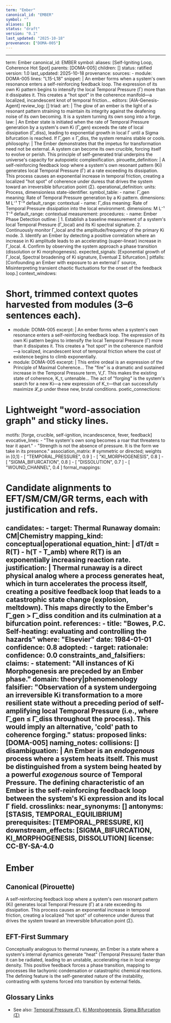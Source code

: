 ```yaml
---
term: "Ember"
canonical_id: "EMBER"
symbol: ""
aliases: []
status: "draft"
version: "0.1"
last_updated: "2025-10-18"
provenance: ["DOMA-005"]
---
```


---
term: Ember
canonical_id: EMBER
symbol: 
aliases: [Self-Igniting Loop, Coherence Hot Spot]
parents: [DOMA-005]
children: []
status: ratified
version: 1.0
last_updated: 2025-10-18
provenance:
  sources:
    - module: DOMA-005
      lines: "L15-L18"
      snippet: |
        An ember forms when a system's own resonance enters a self-reinforcing feedback loop. The expression of its own Ki pattern begins to intensify the local Temporal Pressure (Γ) more than it dissipates it. This creates a "hot spot" in the coherence manifold—a localized, incandescent knot of temporal friction...
  editors: [AIA-Genesis-Agent]
  review_log: []
triad:
  art: |
    The glow of an ember is the light of a resonant pattern straining to maintain its integrity against the deafening noise of its own becoming. It is a system turning its own song into a forge.
  law: |
    An Ember state is initiated when the rate of Temporal Pressure generation by a system's own Ki (Γ̇_gen) exceeds the rate of local dissipation (Γ̇_diss), leading to exponential growth in local Γ until a Sigma bifurcation is reached. If Γ̇_gen ≤ Γ̇_diss, the system remains stable or cools.
  philosophy: |
    The Ember demonstrates that the impetus for transformation need not be external. A system can become its own crucible, forcing itself to evolve or perish. This principle of self-generated trial underpins the universe's capacity for autopoietic complexification.
pirouette_definition: |
  A self-reinforcing feedback loop where a system's own resonant pattern (Ki) generates local Temporal Pressure (Γ) at a rate exceeding its dissipation. This process causes an exponential increase in temporal friction, creating a localized "hot spot" of coherence under duress that drives the system toward an irreversible bifurcation point (Σ).
operational_definition:
  units: Process, dimensionless state-identifier.
  symbol_table:
    - name: Γ̇_gen
      meaning: Rate of Temporal Pressure generation by a Ki pattern.
      dimensions: M L⁻¹ T⁻³
      default_range: contextual
    - name: Γ̇_diss
      meaning: Rate of Temporal Pressure dissipation into the local environment.
      dimensions: M L⁻¹ T⁻³
      default_range: contextual
  measurement:
    procedures:
      - name: Ember Phase Detection
        outline: |
          1.  Establish a baseline measurement of a system's local Temporal Pressure (Γ_local) and its Ki spectral signature.
          2.  Continuously monitor Γ_local and the amplitude/frequency of the primary Ki mode.
          3.  Identify an Ember by detecting a positive correlation where an increase in Ki amplitude leads to an accelerating (super-linear) increase in Γ_local.
          4.  Confirm by observing the system approach a phase transition (dissolution or Ki morphogenesis).
        expected_signals: [Exponential growth of Γ_local, Spectral broadening of Ki signature, Eventual Σ bifurcation.]
        pitfalls: [Confounding an Ember with exposure to an external Γ source, Misinterpreting transient chaotic fluctuations for the onset of the feedback loop.]
context_windows:
  # Short, trimmed context quotes harvested from modules (3–6 sentences each).
  - module: DOMA-005
    excerpt: |
      An ember forms when a system's own resonance enters a self-reinforcing feedback loop. The expression of its own Ki pattern begins to intensify the local Temporal Pressure (Γ) more than it dissipates it. This creates a "hot spot" in the coherence manifold—a localized, incandescent knot of temporal friction where the cost of existence begins to climb exponentially.
  - module: DOMA-005
    excerpt: |
      This entire ordeal is an expression of the Principle of Maximal Coherence... The "fire" is a dramatic and sustained increase in the Temporal Pressure term, V_Γ. This makes the existing state of coherence, K_τ, untenable... The act of "forging" is the system's search for a new Ki—a new expression of K_τ—that can successfully maximize 𝓛_p under these new, brutal conditions.
poetic_connections:
  # Lightweight "word-association graph" and sticky lines.
  motifs: [forge, crucible, self-ignition, incandescence, fever, feedback]
  evocative_lines:
    - "The system's own song becomes a roar that threatens to tear it apart."
    - "Strength is not the absence of pressure. It is the form we take in its presence."
  association_matrix:
    # symmetric or directed; weights in [0,1]
    - [ "TEMPORAL_PRESSURE", 0.9 ]
    - [ "KI_MORPHOGENESIS", 0.8 ]
    - [ "SIGMA_BIFURCATION", 0.8 ]
    - [ "DISSOLUTION", 0.7 ]
    - [ "WOUND_CHANNEL", 0.4 ]
formal_mappings:
  # Candidate alignments to EFT/SM/CM/GR terms, each with justification and refs.
  candidates:
    - target: Thermal Runaway
      domain: CM|Chemistry
      mapping_kind: conceptual|operational
      equation_hint: |
        dT/dt = R(T) - h(T - T_amb) where R(T) is an exponentially increasing reaction rate.
      justification: |
        Thermal runaway is a direct physical analog where a process generates heat, which in turn accelerates the process itself, creating a positive feedback loop that leads to a catastrophic state change (explosion, meltdown). This maps directly to the Ember's Γ̇_gen > Γ̇_diss condition and its culmination at a bifurcation point.
      references:
        - title: "Bowes, P.C. Self-heating: evaluating and controlling the hazards"
          where: "Elsevier"
          date: 1984-01-01
      confidence: 0.8
  adopted:
    - target: 
      rationale: 
      confidence: 0.0
constraints_and_falsifiers:
  claims:
    - statement: "All instances of Ki Morphogenesis are preceded by an Ember phase."
      domain: theory|phenomenology
      falsifier: "Observation of a system undergoing an irreversible Ki transformation to a more resilient state without a preceding period of self-amplifying local Temporal Pressure (i.e., where Γ̇_gen ≤ Γ̇_diss throughout the process). This would imply an alternative, 'cold' path to coherence forging."
      status: proposed
      links: [DOMA-005]
naming_notes:
  collisions: []
  disambiguation: |
    An Ember is an *endogenous* process where a system heats itself. This must be distinguished from a system being heated by a powerful *exogenous* source of Temporal Pressure. The defining characteristic of an Ember is the self-reinforcing feedback loop between the system's Ki expression and its local Γ field.
crosslinks:
  near_synonyms: []
  antonyms: [STASIS, TEMPORAL_EQUILIBRIUM]
  prerequisites: [TEMPORAL_PRESSURE, KI]
  downstream_effects: [SIGMA_BIFURCATION, KI_MORPHOGENESIS, DISSOLUTION]
license: CC-BY-SA-4.0
---

# Ember

## Canonical (Pirouette)
A self-reinforcing feedback loop where a system's own resonant pattern (Ki) generates local Temporal Pressure (Γ) at a rate exceeding its dissipation. This process causes an exponential increase in temporal friction, creating a localized "hot spot" of coherence under duress that drives the system toward an irreversible bifurcation point (Σ).

## EFT-First Summary
Conceptually analogous to thermal runaway, an Ember is a state where a system's internal dynamics generate "heat" (Temporal Pressure) faster than it can be radiated, leading to an unstable, accelerating rise in local energy density. This positive feedback forces a phase transition, mapping to processes like tachyonic condensation or catastrophic chemical reactions. The defining feature is the self-generated nature of the instability, contrasting with systems forced into transition by external fields.

## Glossary Links
- See also: [Temporal Pressure (Γ)](...), [Ki Morphogenesis](...), [Sigma Bifurcation (Σ)](...)